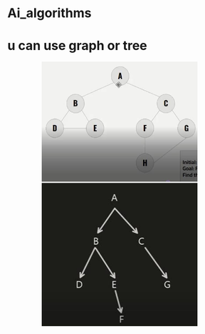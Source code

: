# Ai_algorithms

# u can use graph or tree 
<p align="center">
  <img src="graph.jpg" width="350" title="graph">
  <img src="tree.jpg" width="350" alt="tree">
</p>
